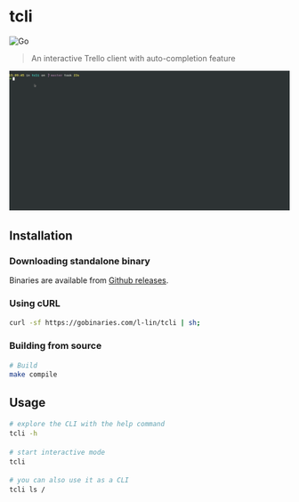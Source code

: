 # tcli

![Go](https://github.com/l-lin/tcli/workflows/Go/badge.svg)

> An interactive Trello client with auto-completion feature

![tcli](./tcli.gif)

## Installation
### Downloading standalone binary

Binaries are available from [Github releases](https://github.com/l-lin/tcli/releases).

### Using cURL

```bash
curl -sf https://gobinaries.com/l-lin/tcli | sh;
```

### Building from source

```bash
# Build
make compile
```

## Usage

```bash
# explore the CLI with the help command
tcli -h

# start interactive mode
tcli

# you can also use it as a CLI
tcli ls /
```
